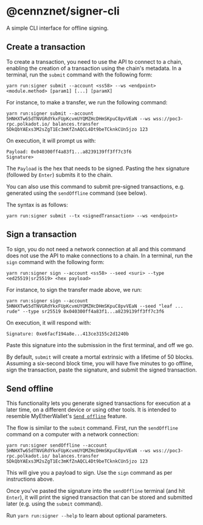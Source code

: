 # @cennznet/signer-cli

A simple CLI interface for offline signing. 

## Create a transaction

To create a transaction, you need to use the API to connect to a chain, enabling the creation of a transaction using the chain's metadata. In a terminal, run the `submit` command with the following form:

`yarn run:signer submit --account <ss58> --ws <endpoint> <module.method> [param1] [...] [paramX]`

For instance, to make a transfer, we run the following command:

`yarn run:signer submit --account 5HNHXTw65dTNVGRdYkxFUpKcvmUYQMZHcDHmSKpuC8pvVEaN --ws wss://poc3-rpc.polkadot.io/ balances.transfer 5DkQbYAExs3M2sZgT1Ec3mKfZnAQCL4Dt9beTCknkCUn5jzo 123`

On execution, it will prompt us with:

```
Payload: 0x040300ff4a83f1...a8239139ff3ff7c3f6
Signature>
```

The `Payload` is the hex that needs to be signed. Pasting the hex signature (followed by `Enter`) submits it to the chain.

You can also use this command to submit pre-signed transactions, e.g. generated using the `sendOffline` command (see below).

The syntax is as follows:

`yarn run:signer submit --tx <signedTransaction> --ws <endpoint>`

## Sign a transaction

To sign, you do not need a network connection at all and this command does not use the API to make connections to a chain. In a terminal, run the `sign` command with the following form:

`yarn run:signer sign --account <ss58> --seed <suri> --type <ed25519|sr25519> <hex payload>`

For instance, to sign the transfer made above, we run:

`yarn run:signer sign --account 5HNHXTw65dTNVGRdYkxFUpKcvmUYQMZHcDHmSKpuC8pvVEaN --seed "leaf ... rude" --type sr25519 0x040300ff4a83f1...a8239139ff3ff7c3f6`

On execution, it will respond with:

```
Signature: 0xe6facf194a8e...413ce3155c2d1240b
```

Paste this signature into the submission in the first terminal, and off we go.

By default, `submit` will create a mortal extrinsic with a lifetime of 50 blocks. Assuming a six-second block time, you will have five minutes to go offline, sign the transaction, paste the signature, and submit the signed transaction.

## Send offline

This functionality lets you generate signed transactions for execution at a later time, on a different device or using other tools. It is intended to resemble MyEtherWallet's [`Send offline`](https://kb.myetherwallet.com/en/offline/offline_transaction/) feature.

The flow is similar to the `submit` command. First, run the `sendOffline` command on a computer with a network connection:

`yarn run:signer sendOffline --account 5HNHXTw65dTNVGRdYkxFUpKcvmUYQMZHcDHmSKpuC8pvVEaN --ws wss://poc3-rpc.polkadot.io/ balances.transfer 5DkQbYAExs3M2sZgT1Ec3mKfZnAQCL4Dt9beTCknkCUn5jzo 123`

This will give you a payload to sign. Use the `sign` command as per instructions above.

Once you've pasted the signature into the `sendOffline` terminal (and hit `Enter`), it will print the signed transaction that can be stored and submitted later (e.g. using the `submit` command).

Run `yarn run:signer --help` to learn about optional parameters.
